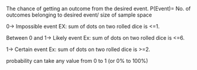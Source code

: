 The chance of getting an outcome from the desired event. P(Event)= No. of outcomes belonging to desired event/ size of sample space

0-> Impossible event EX: sum of dots on two rolled dice is <=1.

Between 0 and 1-> Likely event Ex: sum of dots on two rolled dice is <=6.

1-> Certain event Ex: sum of dots on two rolled dice is >=2.

probability can take any value from 0 to 1 (or 0% to 100%)
